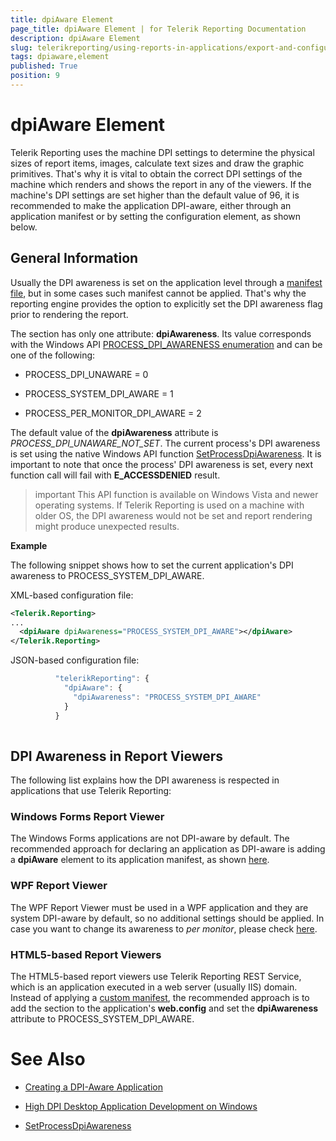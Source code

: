 ```yaml
---
title: dpiAware Element
page_title: dpiAware Element | for Telerik Reporting Documentation
description: dpiAware Element
slug: telerikreporting/using-reports-in-applications/export-and-configure/configure-the-report-engine/dpiaware-element
tags: dpiaware,element
published: True
position: 9
---
```


# dpiAware Element



Telerik Reporting uses the machine DPI settings to determine the physical sizes of report items, images, calculate text sizes
        and draw the graphic primitives. That's why it is vital to obtain the correct DPI settings of the machine which renders and shows the report in any of the viewers.
        If the machine's DPI settings are set higher than the default value of 96, it is recommended to make the application DPI-aware, either
        through an application manifest or by setting the __<dpiAware>__ configuration element, as shown below.
      

## General Information

Usually the DPI awareness is set on the application level through a
          [manifest file](https://msdn.microsoft.com/library/windows/desktop/mt843498(v=vs.85).aspx(d=robot)), but in some cases such manifest cannot be applied. That's why the reporting engine
          provides the option to explicitly set the DPI awareness flag prior to rendering the report.
        

The __<dpiAware>__ section has only one attribute: __dpiAwareness__.
          Its value corresponds with the Windows API
          [PROCESS_DPI_AWARENESS enumeration](https://msdn.microsoft.com/en-us/library/windows/desktop/dn280512(v=vs.85).aspx)
          and can be one of the following:
        

* PROCESS_DPI_UNAWARE = 0

* PROCESS_SYSTEM_DPI_AWARE = 1

* PROCESS_PER_MONITOR_DPI_AWARE = 2

The default value of the __dpiAwareness__ attribute is *PROCESS_DPI_UNAWARE_NOT_SET*.
          The current process's DPI awareness is set using the native Windows API function
          [SetProcessDpiAwareness](https://msdn.microsoft.com/en-us/library/windows/desktop/dn302122(v=vs.85).aspx).
          It is important to note that once the process' DPI awareness is set, every next function call will fail with __E_ACCESSDENIED__ result.
        

>important This API function is available on Windows Vista and newer operating systems. If Telerik Reporting is used on a machine with older OS, the DPI awareness would not be set and report rendering might produce unexpected results.          


__Example__

The following snippet shows how to set the current application's DPI awareness to PROCESS_SYSTEM_DPI_AWARE.
        

XML-based configuration file:

	
````xml
<Telerik.Reporting>
...
  <dpiAware dpiAwareness="PROCESS_SYSTEM_DPI_AWARE"></dpiAware>
</Telerik.Reporting>

````



JSON-based configuration file:

	
````js
          "telerikReporting": {
            "dpiAware": {
              "dpiAwareness": "PROCESS_SYSTEM_DPI_AWARE"
            }
          }
          
````



## DPI Awareness in Report Viewers

The following list explains how the DPI awareness is respected in applications that use Telerik Reporting:

### Windows Forms Report Viewer

The Windows Forms applications are not DPI-aware by default. The recommended approach for declaring an application as DPI-aware
              is adding a __dpiAware__ element to its application manifest, as shown
              [here](https://docs.telerik.com/reporting/winforms-report-viewer).              
            

### WPF Report Viewer

The WPF Report Viewer must be used in a WPF application and they are system DPI-aware by default, so no additional settings should be applied.
              In case you want to change its awareness to *per monitor*, please check
              [here](https://msdn.microsoft.com/en-us/library/windows/desktop/ee308410(v=vs.85).aspx).
              

### HTML5-based Report Viewers

The HTML5-based report viewers use Telerik Reporting REST Service, which is an application executed in a web server (usually IIS) domain. Instead of applying a
              [custom manifest](https://docs.microsoft.com/en-us/iis/publish/using-web-deploy/using-custom-manifests), the recommended approach is to add the __<dpiAware>__ section to the
              application's __web.config__ and set the __dpiAwareness__ attribute to PROCESS_SYSTEM_DPI_AWARE.
            

# See Also
[](F25EB909-7941-4B78-B24C-4025257A26C4#dpiAware)

 * [Creating a DPI-Aware Application](https://msdn.microsoft.com/en-us/library/ms701681(v=vs.85).aspx)

 * [High DPI Desktop Application Development on Windows](https://msdn.microsoft.com/library/windows/desktop/mt843498(v=vs.85).aspx(d=robot))

 * [SetProcessDpiAwareness](https://msdn.microsoft.com/en-us/library/windows/desktop/dn302122(v=vs.85).aspx)
